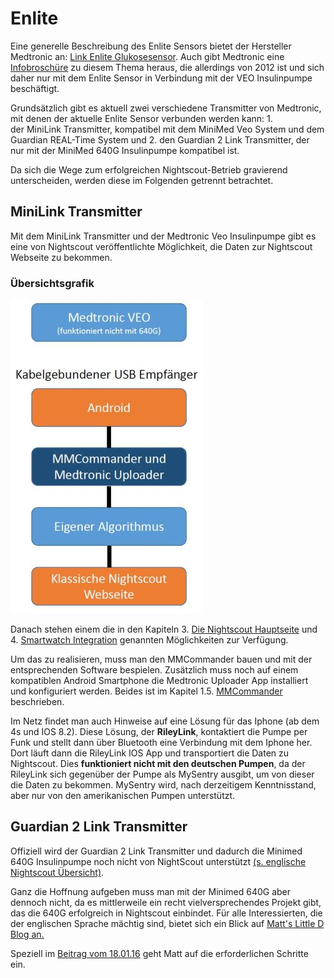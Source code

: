 # Enlite

Eine generelle Beschreibung des Enlite Sensors bietet der Hersteller Medtronic an: [Link Enlite Glukosesensor](https://www.medtronic-diabetes.de/minimed-produkte/kontinuierliche-glukosemessung/enlite-glukosesensor). Auch gibt Medtronic eine [Infobroschüre](https://www.medtronic-diabetes.at/sites/austria/medtronic-diabetes.at/files/cgm_broschuere_052012.pdf) zu diesem Thema heraus, die allerdings von 2012 ist und sich daher nur mit dem Enlite Sensor in Verbindung mit der VEO Insulinpumpe beschäftigt.

Grundsätzlich gibt es aktuell zwei verschiedene Transmitter von Medtronic, mit denen der aktuelle Enlite Sensor verbunden werden kann:
1.  
der MiniLink Transmitter, kompatibel mit dem MiniMed Veo System und dem Guardian REAL-Time System und
2. 
den Guardian 2 Link Transmitter, der nur mit der MiniMed 640G Insulinpumpe kompatibel ist.

Da sich die Wege zum erfolgreichen Nightscout-Betrieb gravierend unterscheiden, werden diese im Folgenden getrennt betrachtet.


 
## MiniLink Transmitter
Mit dem MiniLink Transmitter und der Medtronic Veo Insulinpumpe gibt es eine von Nightscout veröffentlichte Möglichkeit, die Daten zur Nightscout Webseite zu bekommen.

### Übersichtsgrafik
![Übersichtsgrafik](../../images/enlite/MedtronicUebersichtklein.jpg)

Danach stehen einem die in den Kapiteln 3. [Die Nightscout Hauptseite](../../nightscout/die_nightscout_website.md) und 4. [Smartwatch Integration](../../smartwatch/smartwatch_integration.md) genannten Möglichkeiten zur Verfügung.

Um das zu realisieren, muss man den MMCommander bauen und mit der entsprechenden Software bespielen. Zusätzlich muss noch auf einem kompatiblen Android Smartphone die Medtronic Uploader App installiert und konfiguriert werden. Beides ist im Kapitel 1.5. [MMCommander](../grundlagen/enlite/mmcommander.md) beschrieben.

Im Netz findet man auch Hinweise auf eine Lösung für das Iphone (ab dem 4s und IOS 8.2). Diese Lösung, der **RileyLink**, kontaktiert die Pumpe per Funk und stellt dann über Bluetooth eine Verbindung mit dem Iphone her. Dort läuft dann die RileyLink IOS App und transportiert die Daten zu Nightscout. Dies **funktioniert nicht mit den deutschen Pumpen**, da der RileyLink sich gegenüber der Pumpe als MySentry ausgibt, um von dieser die Daten zu bekommen. MySentry wird, nach derzeitigem Kenntnisstand, aber nur von den amerikanischen Pumpen unterstützt. 

## Guardian 2 Link Transmitter

Offiziell wird der Guardian 2 Link Transmitter und dadurch die Minimed 640G Insulinpumpe noch nicht von NightScout unterstützt [(s. englische Nightscout Übersicht)](http://www.nightscout.info/wiki/faqs-2/how-do-you-get-your-cgm-in-the-cloud). 

Ganz die Hoffnung aufgeben muss man mit der Minimed 640G aber dennoch nicht, da es mittlerweile ein recht vielversprechendes Projekt gibt, das die 640G erfolgreich in Nightscout einbindet. Für alle Interessierten, die der englischen Sprache mächtig sind, bietet sich ein Blick auf [Matt's Little D Blog an.](http://littlet1d.blogspot.co.uk/)

Speziell im [Beitrag vom 18.01.16](http://littlet1d.blogspot.co.uk/2016/01/nightscout-on-640g-step-by-step-into.html) geht Matt auf die erforderlichen Schritte ein.



